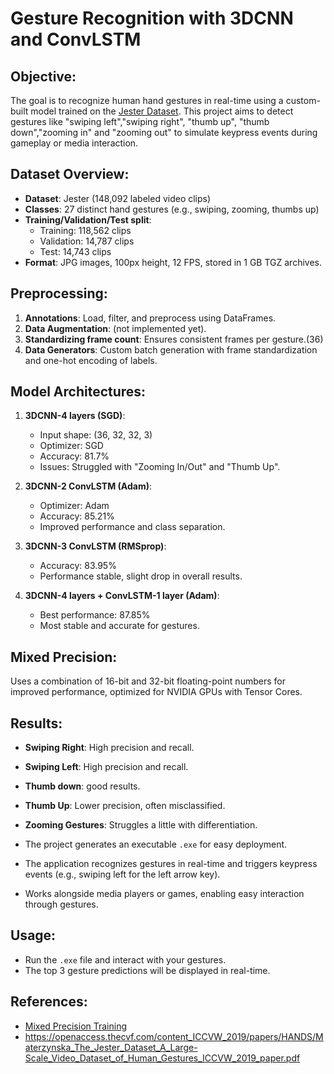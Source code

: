 # Gesture Recognition with 3DCNN and ConvLSTM

## Objective:
The goal is to recognize human hand gestures in real-time using a custom-built model trained on the [Jester Dataset](https://www.qualcomm.com/developer/software/jester-dataset). This project aims to detect gestures like "swiping left","swiping right", "thumb up", "thumb down","zooming in" and "zooming out" to simulate keypress events during gameplay or media interaction.

## Dataset Overview:
- **Dataset**: Jester (148,092 labeled video clips)
- **Classes**: 27 distinct hand gestures (e.g., swiping, zooming, thumbs up)
- **Training/Validation/Test split**: 
  - Training: 118,562 clips
  - Validation: 14,787 clips
  - Test: 14,743 clips
- **Format**: JPG images, 100px height, 12 FPS, stored in 1 GB TGZ archives.

## Preprocessing:
1. **Annotations**: Load, filter, and preprocess using DataFrames.
2. **Data Augmentation**: (not implemented yet).
3. **Standardizing frame count**: Ensures consistent frames per gesture.(36)
4. **Data Generators**: Custom batch generation with frame standardization and one-hot encoding of labels.

## Model Architectures:
1. **3DCNN-4 layers (SGD)**:  
   - Input shape: (36, 32, 32, 3)
   - Optimizer: SGD
   - Accuracy: 81.7%
   - Issues: Struggled with "Zooming In/Out" and "Thumb Up".
   
2. **3DCNN-2 ConvLSTM (Adam)**:  
   - Optimizer: Adam
   - Accuracy: 85.21%
   - Improved performance and class separation.
   
3. **3DCNN-3 ConvLSTM (RMSprop)**:  
   - Accuracy: 83.95%
   - Performance stable, slight drop in overall results.

4. **3DCNN-4 layers + ConvLSTM-1 layer (Adam)**:  
   - Best performance: 87.85%
   - Most stable and accurate for gestures.

## Mixed Precision:
Uses a combination of 16-bit and 32-bit floating-point numbers for improved performance, optimized for NVIDIA GPUs with Tensor Cores.

## Results:
- **Swiping Right**: High precision and recall.
- **Swiping Left**: High precision and recall.
- **Thumb down**: good results.
- **Thumb Up**: Lower precision, often misclassified.
- **Zooming Gestures**: Struggles a little with differentiation.


- The project generates an executable `.exe` for easy deployment. 
- The application recognizes gestures in real-time and triggers keypress events (e.g., swiping left for the left arrow key).
- Works alongside media players or games, enabling easy interaction through gestures.

## Usage:
- Run the `.exe` file and interact with your gestures.
- The top 3 gesture predictions will be displayed in real-time.

## References:
- [Mixed Precision Training](https://docs.nvidia.com/deeplearning/performance/mixed-precision-training/index.html)
- https://openaccess.thecvf.com/content_ICCVW_2019/papers/HANDS/Materzynska_The_Jester_Dataset_A_Large-Scale_Video_Dataset_of_Human_Gestures_ICCVW_2019_paper.pdf


